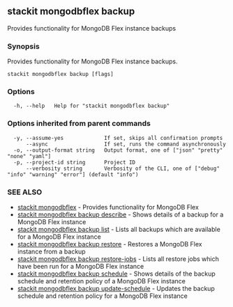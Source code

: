 ## stackit mongodbflex backup

Provides functionality for MongoDB Flex instance backups

### Synopsis

Provides functionality for MongoDB Flex instance backups.

```
stackit mongodbflex backup [flags]
```

### Options

```
  -h, --help   Help for "stackit mongodbflex backup"
```

### Options inherited from parent commands

```
  -y, --assume-yes             If set, skips all confirmation prompts
      --async                  If set, runs the command asynchronously
  -o, --output-format string   Output format, one of ["json" "pretty" "none" "yaml"]
  -p, --project-id string      Project ID
      --verbosity string       Verbosity of the CLI, one of ["debug" "info" "warning" "error"] (default "info")
```

### SEE ALSO

* [stackit mongodbflex](./stackit_mongodbflex.md)	 - Provides functionality for MongoDB Flex
* [stackit mongodbflex backup describe](./stackit_mongodbflex_backup_describe.md)	 - Shows details of a backup for a MongoDB Flex instance
* [stackit mongodbflex backup list](./stackit_mongodbflex_backup_list.md)	 - Lists all backups which are available for a MongoDB Flex instance
* [stackit mongodbflex backup restore](./stackit_mongodbflex_backup_restore.md)	 - Restores a MongoDB Flex instance from a backup
* [stackit mongodbflex backup restore-jobs](./stackit_mongodbflex_backup_restore-jobs.md)	 - Lists all restore jobs which have been run for a MongoDB Flex instance
* [stackit mongodbflex backup schedule](./stackit_mongodbflex_backup_schedule.md)	 - Shows details of the backup schedule and retention policy of a MongoDB Flex instance
* [stackit mongodbflex backup update-schedule](./stackit_mongodbflex_backup_update-schedule.md)	 - Updates the backup schedule and retention policy for a MongoDB Flex instance

